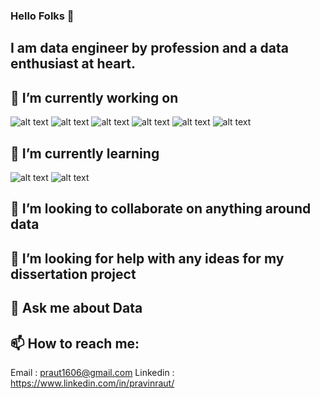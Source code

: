 ### Hello Folks 👋


## I am data engineer by profession and a data enthusiast at heart.

## 🔭 I’m currently working on </font> 
 ![alt text](https://github.com/raut1606/raut1606/blob/Master/Spark.jpg)
![alt text](https://github.com/raut1606/raut1606/blob/Master/Azure.png)
![alt text](https://github.com/raut1606/raut1606/blob/Master/Databricks.png)
![alt text](https://github.com/raut1606/raut1606/blob/Master/Python.png)
![alt text](https://github.com/raut1606/raut1606/blob/Master/Informatica.jpg)
![alt text](https://github.com/raut1606/raut1606/blob/Master/SqlServer.png)
## 🌱 I’m currently learning
![alt text](https://github.com/raut1606/raut1606/blob/Master/Kafka.png)
![alt text](https://github.com/raut1606/raut1606/blob/Master/PowerBI.png)
## 👯 I’m looking to collaborate on anything around data
## 🤔 I’m looking for help with any ideas for my dissertation project
## 💬 Ask me about Data
## 📫 How to reach me: 
   Email : praut1606@gmail.com
   Linkedin : https://www.linkedin.com/in/pravinraut/

